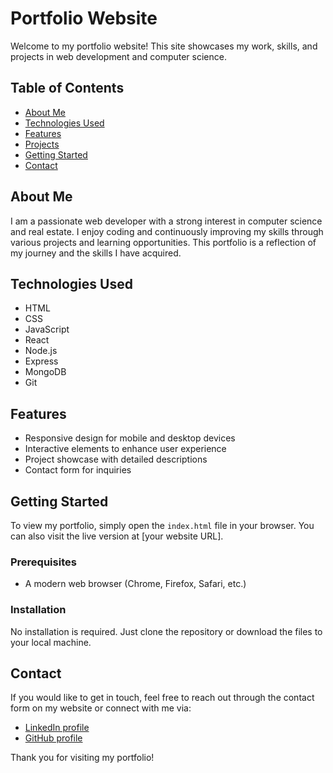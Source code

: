 # Portfolio Website

Welcome to my portfolio website! This site showcases my work, skills, and projects in web development and computer science.

## Table of Contents

- [About Me](#about-me)
- [Technologies Used](#technologies-used)
- [Features](#features)
- [Projects](#projects)
- [Getting Started](#getting-started)
- [Contact](#contact)

## About Me

I am a passionate web developer with a strong interest in computer science and real estate. I enjoy coding and continuously improving my skills through various projects and learning opportunities. This portfolio is a reflection of my journey and the skills I have acquired.

## Technologies Used

- HTML
- CSS
- JavaScript
- React
- Node.js
- Express
- MongoDB
- Git

## Features

- Responsive design for mobile and desktop devices
- Interactive elements to enhance user experience
- Project showcase with detailed descriptions
- Contact form for inquiries

## Getting Started

To view my portfolio, simply open the `index.html` file in your browser. You can also visit the live version at [your website URL].

### Prerequisites

- A modern web browser (Chrome, Firefox, Safari, etc.)

### Installation

No installation is required. Just clone the repository or download the files to your local machine.

## Contact

If you would like to get in touch, feel free to reach out through the contact form on my website or connect with me via:

- [LinkedIn profile](https://www.linkedin.com/in/iqbalahmadi/)
- [GitHub profile](https://github.com/IqbalAhmadi)

Thank you for visiting my portfolio!
